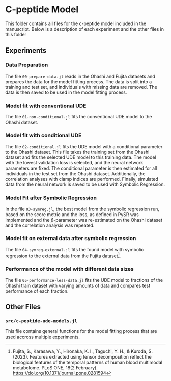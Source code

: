 # C-peptide Model
This folder contains all files for the c-peptide model included in the manuscript. Below is a description of each experiment and the other files in this folder

## Experiments

### Data Preparation
The file `00-prepare-data.jl` reads in the Ohashi and Fujita datasets and prepares the data for the model fitting process. The data is split into a training and test set, and individuals with missing data are removed. The data is then saved to be used in the model fitting process.

### Model fit with conventional UDE
The file `01-non-conditional.jl` fits the conventional UDE model to the Ohashi dataset.

### Model fit with conditional UDE
The file `02-conditional.jl` fits the UDE model with a conditional parameter to the Ohashi dataset. This file takes the training set from the Ohashi dataset and fits the selected UDE model to this training data. The model with the lowest validation loss is selected, and the neural network parameters are fixed. The conditional parameter is then estimated for all individuals in the test set from the Ohashi dataset. Additionally, the correlation analyses with clamp indices are performed. Finally, simulated data from the neural network is saved to be used with Symbolic Regression.

### Model Fit after Symbolic Regression
In the file `03-symreg.jl`, the best model from the symbolic regression run, based on the score metric and the loss, as defined in PySR was implemented and the $\beta$-parameter was re-estimated on the Ohashi dataset and the correlation analysis was repeated.

### Model fit on external data after symbolic regression
The file `04-symreg-external.jl` fits the found model with symbolic regression to the external data from the Fujita dataset[^1].

### Performance of the model with different data sizes
The file `05-performance-less-data.jl` fits the UDE model to fractions of the Ohashi train dataset with varying amounts of data and compares test performance of each fraction.

## Other Files

### `src/c-peptide-ude-models.jl`
This file contains general functions for the model fitting process that are used accross multiple experiments. 

[^1]: Fujita, S., Karasawa, Y., Hironaka, K. I., Taguchi, Y. H., & Kuroda, S. (2023). Features extracted using tensor decomposition reflect the biological features of the temporal patterns of human blood multimodal metabolome. PLoS ONE, 18(2 February). https://doi.org/10.1371/journal.pone.0281594